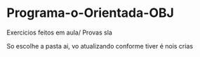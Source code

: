 # Programa-o-Orientada-OBJ
Exercicios feitos em aula/ Provas sla

So escolhe a pasta ai, vo atualizando conforme tiver é nois crias
